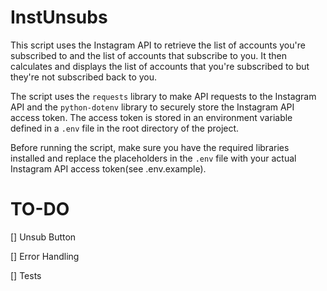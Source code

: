 # InstUnsubs

This script uses the Instagram API to retrieve the list of accounts you're subscribed to and the list of accounts that subscribe to you. It then calculates and displays the list of accounts that you're subscribed to but they're not subscribed back to you.

The script uses the `requests` library to make API requests to the Instagram API and the `python-dotenv` library to securely store the Instagram API access token. The access token is stored in an environment variable defined in a `.env` file in the root directory of the project.

Before running the script, make sure you have the required libraries installed and replace the placeholders in the `.env` file with your actual Instagram API access token(see .env.example).
# TO-DO
[] Unsub Button

[] Error Handling

[] Tests

